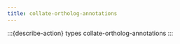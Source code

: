 ```yaml
---
title: collate-ortholog-annotations
---
```


:::{describe-action} types collate-ortholog-annotations
:::

